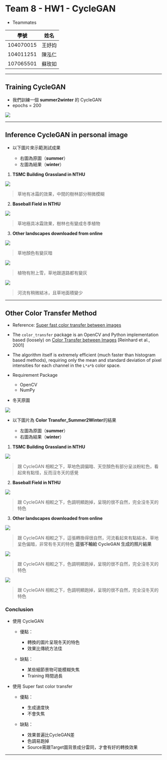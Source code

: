 # Team 8 - HW1 - CycleGAN

* Teammates

| 學號 | 姓名 |
| :--------: | :--------: | 
| 104070015     | 王妤㚬     | 
| 104011251     | 陳泓仁     | 
| 107065501     | 蘇玫如     | 

---
## Training CycleGAN
* 我們訓練一個 **summer2winter** 的 CycleGAN
* epochs = 200

![](https://i.imgur.com/KbbaVP3.jpg)


---
## Inference CycleGAN in personal image
* 以下圖片來示範測試成果

    - 右圖為原圖（**summer**）
    - 左圖為結果（**winter**）

1. **TSMC Building Grassland in NTHU**

![](https://i.imgur.com/RU7gf2A.png)
> 草地有冰霜的效果，中間的樹林部分稍微模糊

2. **Baseball Field in NTHU**

![](https://i.imgur.com/QGSgoJP.png)
> 草地極具冰霜效果，樹林也有變成冬季植物

3. **Other landscapes downloaded from online**

![](https://i.imgur.com/oLh8ZrO.png)
> 草地顏色有變灰暗

![](https://i.imgur.com/2TUUTKn.png)
> 植物有附上雪，草地跟道路都有變灰

![](https://i.imgur.com/1YC2X6f.png)
> 河流有稍微結冰，且草地面積變少


---
## Other Color Transfer Method
* Reference: [Super fast color transfer between images](https://github.com/cvfx-2019/homework1-color-transfer)
* The `color_transfer` package is an OpenCV and Python implementation based (loosely) on [Color Transfer between Images](http://www.thegooch.org/Publications/PDFs/ColorTransfer.pdf) [Reinhard et al., 2001]
* The algorithm itself is extremely efficient (much faster than histogram based methods), requiring only the mean and standard deviation of pixel intensities for each channel in the `L*a*b` color space.
* Requirement Package

    - OpenCV
    - NumPy

* 冬天原圖

![](https://i.imgur.com/BqacPFz.jpg)

* 以下圖片為 **Color Transfer_Summer2Winter**的結果

    - 左圖為原圖（**summer**）
    - 右圖為結果（**winter**）

1. **TSMC Building Grassland in NTHU**

![](https://i.imgur.com/8tgBn8z.png)
> 跟 CycleGAN 相較之下，草地色調偏暗、天空顏色有部分呈淡粉紅色，看起來有點怪，反而沒冬天的感覺

2. **Baseball Field in NTHU**

![](https://i.imgur.com/UKd6DLN.jpg)
> 跟 CycleGAN 相較之下，色調明顯跑掉，呈現的很不自然，完全沒冬天的特色

3. **Other landscapes downloaded from online**

![](https://i.imgur.com/0y28QAu.png)
> 跟 CycleGAN 相較之下，這張轉換得很自然，河流看起來有點結冰、草地呈色偏暗，非常有冬天的特色
> **這張不輸給 CycleGAN 生成的照片結果**

![](https://i.imgur.com/oou1vhO.jpg)
> 跟 CycleGAN 相較之下，色調明顯跑掉，呈現的很不自然，完全沒冬天的特色

![](https://i.imgur.com/YQhFZDD.jpg)
> 跟 CycleGAN 相較之下，色調明顯跑掉，呈現的很不自然，完全沒冬天的特色


### Conclusion
* 使用 CycleGAN

    - 優點：

        - 轉換的圖片呈現冬天的特色
        - 效果比傳統方法佳

    - 缺點：

        - 某些細節景物可能模糊失焦
        - Training 時間過長

* 使用 Super fast color transfer

    - 優點：

        - 生成速度快
        - 不會失焦

    - 缺點：

        - 效果普遍比CycleGAN差
        - 色調易跑掉
        - Source需跟Target圖背景成分雷同，才會有好的轉換效果


---

